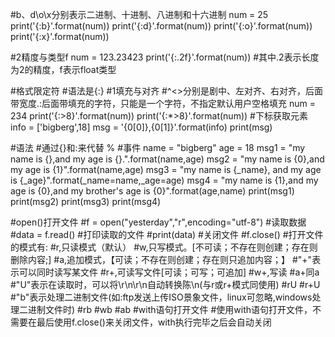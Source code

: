 
#b、d\o\x分别表示二进制、十进制、八进制和十六进制
num = 25
print('{:b}'.format(num))
print('{:d}'.format(num))
print('{:o}'.format(num))
print('{:x}'.format(num))

#2精度与类型f
num = 123.23423
print('{:.2f}'.format(num))
#其中.2表示长度为2的精度，f表示float类型

#格式限定符
#语法是{:}
#1填充与对齐
#^\<\>分别是剧中、左对齐、右对齐，后面带宽度.:后面带填充的字符，只能是一个字符，不指定默认用户空格填充
num = 234
print('{:>8}'.format(num))
print('{:*>8}'.format(num))
#下标获取元素
info = ['bigberg',18]
msg = '{0[0]},{0[1]}'.format(info)
print(msg)

#语法
#通过{}和:来代替 %
#事件
name = "bigberg"
age = 18
msg1 = "my name is {},and my age is {}.".format(name,age)
msg2 = "my name is {0},and my age is {1}".format(name,age)
msg3 = "my name is {_name}, and my age is {_age}".format(_name=name,_age=age)
msg4 = "my name is {1},and my age is {0},and my brother's age is {0}".format(age,name)
print(msg1)
print(msg2)
print(msg3)
print(msg4)

#open()打开文件
#f = open("yesterday","r",encoding="utf-8")
#读取数据
#data = f.read()
#打印读取的文件
#print(data)
#关闭文件
#f.close()
#打开文件的模式有:
#r,只读模式（默认）
#w,只写模式。[不可读；不存在则创建；存在则删除内容;]
#a,追加模式，【可读；不存在则创建；存在则只追加内容；】
#"+"表示可以同时读写某文件
#r+,可读写文件[可读；可写；可追加]
#w+,写读
#a+同a
#"U"表示在读取时，可以将\r\n\r\n自动转换陈\n(与r或r+模式同使用)
#rU
#r+U
#"b"表示处理二进制文件(如:ftp发送上传ISO景象文件，linux可忽略,windows处理二进制文件时)
#rb
#wb
#ab
#with语句打开文件
#使用with语句打开文件，不需要在最后使用f.close()来关闭文件，with执行完毕之后会自动关闭
